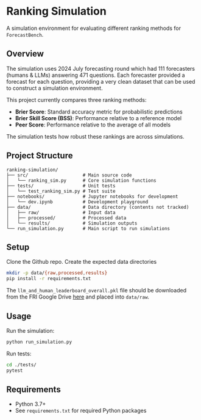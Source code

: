 # Ranking Simulation

A simulation environment for evaluating different ranking methods for `ForecastBench`.

## Overview

The simulation uses 2024 July forecasting round which had 111 forecasters (humans & LLMs) answering 471 questions. Each forecaster provided a forecast for each question, providing a very clean dataset that can be used to construct a simulation environment.

This project currently compares three ranking methods:
- **Brier Score**: Standard accuracy metric for probabilistic predictions
- **Brier Skill Score (BSS)**: Performance relative to a reference model
- **Peer Score**: Performance relative to the average of all models

The simulation tests how robust these rankings are across simulations.

## Project Structure
```
ranking-simulation/
├── src/                    # Main source code
│   └── ranking_sim.py      # Core simulation functions
├── tests/                  # Unit tests
│   └── test_ranking_sim.py # Test suite
├── notebooks/              # Jupyter notebooks for development
│   └── dev.ipynb           # Development playground
├── data/                   # Data directory (contents not tracked)
│   ├── raw/                # Input data
│   ├── processed/          # Processed data
│   └── results/            # Simulation outputs
└── run_simulation.py       # Main script to run simulations
```

## Setup

Clone the Github repo. Create the expected data directories
```bash
mkdir -p data/{raw,processed,results}
pip install -r requirements.txt
```

The `llm_and_human_leaderboard_overall.pkl` file should be downloaded from the FRI Google Drive [here](https://drive.google.com/drive/folders/1p1x4Ywrj39hPat-Y7miHX-UXGJvMGqgB?usp=drive_link) and placed into `data/raw`.

## Usage

Run the simulation:
```bash
python run_simulation.py
```

Run tests:
```bash
cd ./tests/
pytest
```

## Requirements

- Python 3.7+
- See `requirements.txt` for required Python packages
